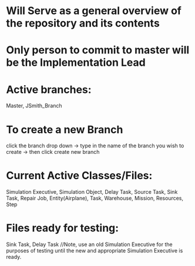 # Will Serve as a general overview of the repository and its contents
# Only person to commit to master will be the Implementation Lead
# Active branches: 
Master, JSmith_Branch
# To create a new Branch
click the branch drop down -> type in the name of the branch you wish to create -> then click create new branch
# Current Active Classes/Files:
Simulation Executive, Simulation Object, Delay Task, Source Task, Sink Task, Repair Job, Entity(Airplane),
Task, Warehouse, Mission, Resources, Step
# Files ready for testing:
Sink Task, Delay Task //Note, use an old Simulation Executive for the purposes of testing until the new and appropriate Simulation Executive is ready.
